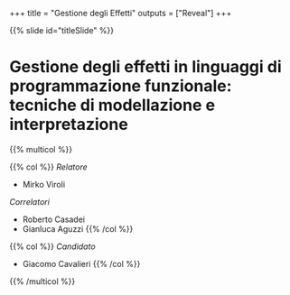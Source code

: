 +++
title = "Gestione degli Effetti"
outputs = ["Reveal"]
+++

{{% slide id="titleSlide" %}}

# Gestione degli effetti in linguaggi di programmazione funzionale: tecniche di modellazione e interpretazione

{{% multicol %}}

{{% col %}}
_Relatore_
- Mirko Viroli

_Correlatori_
* Roberto Casadei
* Gianluca Aguzzi
{{% /col %}}

{{% col %}}
_Candidato_
- Giacomo Cavalieri
{{% /col %}}

{{% /multicol %}}